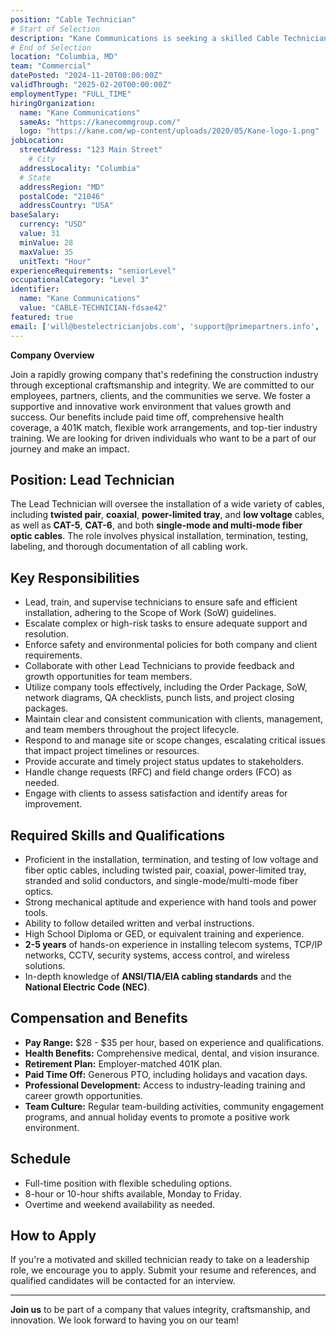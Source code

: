 ```yaml
---
position: "Cable Technician"
# Start of Selection
description: "Kane Communications is seeking a skilled Cable Technician to join our dynamic team. In this role, you will be responsible for installing, maintaining, and repairing a wide variety of cables, including twisted pair, coaxial, power-limited tray, and low voltage cables, as well as CAT-5, CAT-6, and both single-mode and multi-mode fiber optic cables."
# End of Selection
location: "Columbia, MD"
team: "Commercial"
datePosted: "2024-11-20T00:00:00Z"
validThrough: "2025-02-20T00:00:00Z"
employmentType: "FULL_TIME"
hiringOrganization: 
  name: "Kane Communications"
  sameAs: "https://kanecommgroup.com/"
  logo: "https://kane.com/wp-content/uploads/2020/05/Kane-logo-1.png"
jobLocation:
  streetAddress: "123 Main Street"
    # City
  addressLocality: "Columbia"
  # State   
  addressRegion: "MD"
  postalCode: "21046"
  addressCountry: "USA"
baseSalary:
  currency: "USD"
  value: 31
  minValue: 28
  maxValue: 35
  unitText: "Hour"
experienceRequirements: "seniorLevel"
occupationalCategory: "Level 3"
identifier:
  name: "Kane Communications"
  value: "CABLE-TECHNICIAN-fdsae42"
featured: true
email: ['will@bestelectricianjobs.com', 'support@primepartners.info', 'resumes@bestelectricianjobs.zohorecruitmail.com']
---
```


**Company Overview**

Join a rapidly growing company that's redefining the construction industry through exceptional craftsmanship and integrity. We are committed to our employees, partners, clients, and the communities we serve. We foster a supportive and innovative work environment that values growth and success. Our benefits include paid time off, comprehensive health coverage, a 401K match, flexible work arrangements, and top-tier industry training. We are looking for driven individuals who want to be a part of our journey and make an impact.

## Position: Lead Technician

The Lead Technician will oversee the installation of a wide variety of cables, including **twisted pair**, **coaxial**, **power-limited tray**, and **low voltage** cables, as well as **CAT-5**, **CAT-6**, and both **single-mode and multi-mode fiber optic cables**. The role involves physical installation, termination, testing, labeling, and thorough documentation of all cabling work.

## Key Responsibilities

- Lead, train, and supervise technicians to ensure safe and efficient installation, adhering to the Scope of Work (SoW) guidelines.
- Escalate complex or high-risk tasks to ensure adequate support and resolution.
- Enforce safety and environmental policies for both company and client requirements.
- Collaborate with other Lead Technicians to provide feedback and growth opportunities for team members.
- Utilize company tools effectively, including the Order Package, SoW, network diagrams, QA checklists, punch lists, and project closing packages.
- Maintain clear and consistent communication with clients, management, and team members throughout the project lifecycle.
- Respond to and manage site or scope changes, escalating critical issues that impact project timelines or resources.
- Provide accurate and timely project status updates to stakeholders.
- Handle change requests (RFC) and field change orders (FCO) as needed.
- Engage with clients to assess satisfaction and identify areas for improvement.

## Required Skills and Qualifications

- Proficient in the installation, termination, and testing of low voltage and fiber optic cables, including twisted pair, coaxial, power-limited tray, stranded and solid conductors, and single-mode/multi-mode fiber optics.
- Strong mechanical aptitude and experience with hand tools and power tools.
- Ability to follow detailed written and verbal instructions.
- High School Diploma or GED, or equivalent training and experience.
- **2-5 years** of hands-on experience in installing telecom systems, TCP/IP networks, CCTV, security systems, access control, and wireless solutions.
- In-depth knowledge of **ANSI/TIA/EIA cabling standards** and the **National Electric Code (NEC)**.

## Compensation and Benefits

- **Pay Range:** $28 - $35 per hour, based on experience and qualifications.
- **Health Benefits:** Comprehensive medical, dental, and vision insurance.
- **Retirement Plan:** Employer-matched 401K plan.
- **Paid Time Off:** Generous PTO, including holidays and vacation days.
- **Professional Development:** Access to industry-leading training and career growth opportunities.
- **Team Culture:** Regular team-building activities, community engagement programs, and annual holiday events to promote a positive work environment.

## Schedule

- Full-time position with flexible scheduling options.
- 8-hour or 10-hour shifts available, Monday to Friday.
- Overtime and weekend availability as needed.

## How to Apply

If you're a motivated and skilled technician ready to take on a leadership role, we encourage you to apply. Submit your resume and references, and qualified candidates will be contacted for an interview.

---

**Join us** to be part of a company that values integrity, craftsmanship, and innovation. We look forward to having you on our team!
